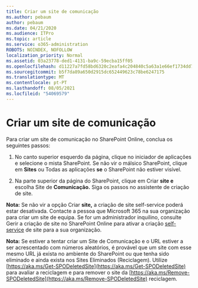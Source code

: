 ```yaml
---
title: Criar um site de comunicação
ms.author: pebaum
author: pebaum
ms.date: 04/21/2020
ms.audience: ITPro
ms.topic: article
ms.service: o365-administration
ROBOTS: NOINDEX, NOFOLLOW
localization_priority: Normal
ms.assetid: 03a23778-ded1-4131-ba9c-59ecba15ff05
ms.openlocfilehash: d11227a7fd58bd6320c2eafa4c204840c5a63a1e66ef1734dd781a3c1c0d3131
ms.sourcegitcommit: b5f7da89a650d2915dc652449623c78be6247175
ms.translationtype: MT
ms.contentlocale: pt-PT
ms.lasthandoff: 08/05/2021
ms.locfileid: "54069579"
---
```

# <a name="create-a-communication-site"></a>Criar um site de comunicação

Para criar um site de comunicação no SharePoint Online, conclua os seguintes passos: 
  
1. No canto superior esquerdo da página, clique no iniciador de aplicações e selecione o mista SharePoint. Se não vir o málsico SharePoint, clique em **Sites** ou Todas as aplicações **se** o SharePoint não estiver visível. 
    
2. Na parte superior da página do SharePoint, clique em Criar **site e** escolha Site de **Comunicação.** Siga os passos no assistente de criação de site. 
    
 **Nota:** Se não vir a opção Criar **site,** a criação de site self-service poderá estar desativada. Contacte a pessoa que Microsoft 365 na sua organização para criar um site de equipa. Se for um administrador inquilino, consulte Gerir a criação de site no SharePoint Online para ativar a criação [self-service](https://go.microsoft.com/fwlink/?linkid=2018780) de site para a sua organização.
  
 **Nota:** Se estiver a tentar criar um Site de Comunicação e o URL estiver a ser acrescentado com números aleatórios, é provável que um site com esse mesmo URL já exista no ambiente do SharePoint ou que tenha sido eliminado e ainda exista nos Sites Eliminados (Reciclagem). Utilize [https://aka.ms/Get-SPODeletedSite](https://aka.ms/Get-SPODeletedSite) para avaliar a reciclagem e para remover o site da [https://aka.ms/Remove-SPODeletedSite](https://aka.ms/Remove-SPODeletedSite) reciclagem. 
  

